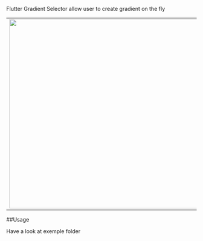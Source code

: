 Flutter Gradient Selector allow user to create gradient on the fly

<table border="0"><tr><td><div align="center">
  <img height=500 src="https://github.com/mynumeric-mobile/flutter_gradient_selector/assets/60822263/f472c14a-5859-4398-b154-0fbd5e0834bc" />
</div></td><td><h2>Features</h2>



<li>Linear Radial and Sweep gradient support,</li>
<li>Localization Fr, En, Es, De</li>

</td></tr></table>

##Usage

Have a look at exemple folder
